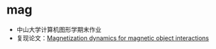 # mag
- 中山大学计算机图形学期末作业
- 复现论文：[Magnetization dynamics for magnetic object interactions](https://dl.acm.org/citation.cfm?doid=3197517.3201402)